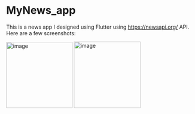 # MyNews_app
This is a news app I designed using Flutter using https://newsapi.org/ API. Here are a few screenshots:

<img width="177" alt="image" src="https://github.com/theskysinha/ABCNews_app/assets/66449020/6866a924-65d3-4373-ba64-4154159b601b">

<img width="178" alt="image" src="https://github.com/theskysinha/ABCNews_app/assets/66449020/6920c999-7ca0-45a9-a8ab-ccb5d8c7cef9">
